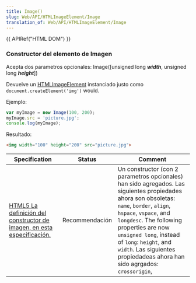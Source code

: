 ```yaml
---
title: Image()
slug: Web/API/HTMLImageElement/Image
translation_of: Web/API/HTMLImageElement/Image
---
```

{{ APIRef("HTML DOM") }}

### Constructor del elemento de Imagen

Acepta dos parametros opcionales: Image(\[unsigned long _**width**_, unsigned long _**height**_])

Devuelve un [HTMLImageElement](/es/docs/Web/API/HTMLImageElement) instanciado justo como `document.createElement('img')` would.

Ejemplo:

```js
var myImage = new Image(100, 200);
myImage.src = 'picture.jpg';
console.log(myImage);
```

Resultado:

```html
<img width="100" height="200" src="picture.jpg">
```

| Specification                                                                                                                          | Status         | Comment                                                                                                                                                                                                                                                                                                                                         |
| -------------------------------------------------------------------------------------------------------------------------------------- | -------------- | ----------------------------------------------------------------------------------------------------------------------------------------------------------------------------------------------------------------------------------------------------------------------------------------------------------------------------------------------- |
| [HTML5 La definición del constructor de imagen, en esta especificación.](http://www.w3.org/TR/html5/embedded-content-0.html#dom-image) | Recommendación | Un constructor (con 2 parametros opcionales) han sido agregados. Las siguientes propiedades ahora son obsoletas: `name`, `border`, `align`, `hspace`, `vspace`, and `longdesc`. The following properties are now `unsigned long`, instead of `long`: `height`, and `width`. Las siguientes propiedadeas ahora han sido agrgados: `crossorigin`, |
